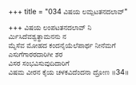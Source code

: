 +++
title = "034 ವಿಷಯ ಲಮ್ಪಟತನದಲಾವ್"

+++
ವಿಷಯ ಲಂಪಟತನದಲಾವ್ ನಿ  
ರ್ಮಿಸಿದೆವಶ್ವತ್ಥಾಮನನು ನ  
ಮ್ಮೆಸೆವ ಮೋಹದ ಕಂದನೈಯೆಲೆಪಾರ್ಥ ನೀನೆಮಗೆ  
ಎಸುಗೆಗಾರರದಾರಿಗೀ ಶರ  
ವಿಸರ ಸಂಭವಿಸುವುದಿದಾರಿಗೆ  
ವಿಷಮ ವೀರನ ಕೈಯ ಚಳಕವಿದೆಂದನಾ ದ್ರೋಣ     ॥34॥